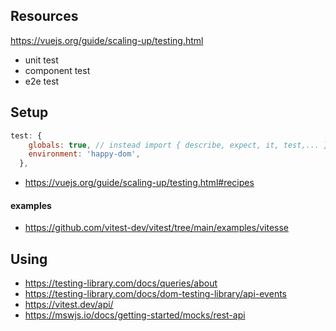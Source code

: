 ## Resources

https://vuejs.org/guide/scaling-up/testing.html

- unit test
- component test
- e2e test

## Setup

```js
test: {
    globals: true, // instead import { describe, expect, it, test,... }
    environment: 'happy-dom',
  },
```

- https://vuejs.org/guide/scaling-up/testing.html#recipes

#### examples
- https://github.com/vitest-dev/vitest/tree/main/examples/vitesse

## Using

- https://testing-library.com/docs/queries/about
- https://testing-library.com/docs/dom-testing-library/api-events
- https://vitest.dev/api/
- https://mswjs.io/docs/getting-started/mocks/rest-api
